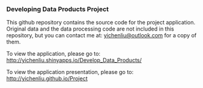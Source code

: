 ### Developing Data Products Project

This github repository contains the source code for the project application. Original data and the data processing code are not included in this repository, but you can contact me at: yichenliu@outlook.com for a copy of them.

To view the application, please go to: http://yichenliu.shinyapps.io/Develop_Data_Products/

To view the application presentation, please go to: http://yichenliu.github.io/Project